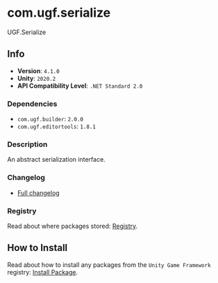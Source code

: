 # com.ugf.serialize

UGF.Serialize

## Info

- **Version**: `4.1.0`
- **Unity**: `2020.2`
- **API Compatibility Level**: `.NET Standard 2.0`

### Dependencies

- `com.ugf.builder`: `2.0.0`
- `com.ugf.editortools`: `1.8.1`


### Description

An abstract serialization interface.

### Changelog

- [Full changelog](changelog.md)

### Registry

Read about where packages stored: [Registry](https://github.com/unity-game-framework/organization/blob/main/docs/registry.md).

## How to Install

Read about how to install any packages from the `Unity Game Framework` registry: [Install Package](https://github.com/unity-game-framework/organization/blob/main/docs/install-packages.md).
